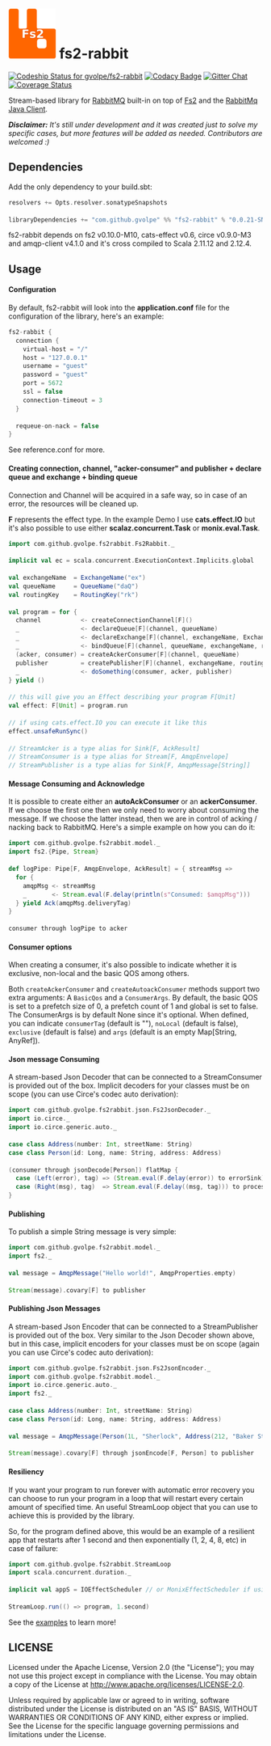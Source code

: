 ![logo](fs2-rabbit.png) fs2-rabbit
==========

[![Codeship Status for gvolpe/fs2-rabbit](https://app.codeship.com/projects/ae5afcb0-28c2-0135-02b9-5656a7048432/status?branch=master)](https://app.codeship.com/projects/223399)
[![Codacy Badge](https://api.codacy.com/project/badge/Grade/011c5931cd3945b3a88eb725f18bbf88)](https://www.codacy.com/app/volpegabriel/fs2-rabbit?utm_source=github.com&utm_medium=referral&utm_content=gvolpe/fs2-rabbit&utm_campaign=badger)
[![Gitter Chat](https://badges.gitter.im/fs2-rabbit/fs2-rabbit.svg)](https://gitter.im/fs2-rabbit/fs2-rabbit)
[![Coverage Status](https://coveralls.io/repos/github/gvolpe/fs2-rabbit/badge.svg?branch=master)](https://coveralls.io/github/gvolpe/fs2-rabbit?branch=master)

Stream-based library for [RabbitMQ](https://www.rabbitmq.com/) built-in on top of [Fs2](https://github.com/functional-streams-for-scala/fs2) and the [RabbitMq Java Client](https://github.com/rabbitmq/rabbitmq-java-client).

***Disclaimer:** It's still under development and it was created just to solve my specific cases, but more features will be added as needed. Contributors are welcomed :)*

## Dependencies

Add the only dependency to your build.sbt:

```scala
resolvers += Opts.resolver.sonatypeSnapshots

libraryDependencies += "com.github.gvolpe" %% "fs2-rabbit" % "0.0.21-SNAPSHOT"
```

fs2-rabbit depends on fs2 v0.10.0-M10, cats-effect v0.6, circe v0.9.0-M3 and amqp-client v4.1.0 and it's cross compiled to Scala 2.11.12 and 2.12.4.

## Usage

#### Configuration

By default, fs2-rabbit will look into the **application.conf** file for the configuration of the library, here's an example:

```scala
fs2-rabbit {
  connection {
    virtual-host = "/"
    host = "127.0.0.1"
    username = "guest"
    password = "guest"
    port = 5672
    ssl = false
    connection-timeout = 3
  }

  requeue-on-nack = false
}
```

See reference.conf for more.

#### Creating connection, channel, "acker-consumer" and publisher + declare queue and exchange + binding queue

Connection and Channel will be acquired in a safe way, so in case of an error, the resources will be cleaned up.

**F** represents the effect type. In the example Demo I use **cats.effect.IO** but it's also possible to use either **scalaz.concurrent.Task** or **monix.eval.Task**.

```scala
import com.github.gvolpe.fs2rabbit.Fs2Rabbit._

implicit val ec = scala.concurrent.ExecutionContext.Implicits.global

val exchangeName  = ExchangeName("ex")
val queueName     = QueueName("daQ")
val routingKey    = RoutingKey("rk")

val program = for {
  channel           <- createConnectionChannel[F]()                                     // Stream[F, Channel]
  _                 <- declareQueue[F](channel, queueName)                              // Stream[F, Queue.DeclareOk]
  _                 <- declareExchange[F](channel, exchangeName, ExchangeType.Topic)    // Stream[F, Exchange.DeclareOk]
  _                 <- bindQueue[F](channel, queueName, exchangeName, routingKey)       // Stream[F, Queue.BindOk]
  (acker, consumer) = createAckerConsumer[F](channel, queueName)	                // (StreamAcker[F], StreamConsumer[F])
  publisher         = createPublisher[F](channel, exchangeName, routingKey)	        // StreamPublisher[F]
  _                 <- doSomething(consumer, acker, publisher)
} yield ()

// this will give you an Effect describing your program F[Unit]
val effect: F[Unit] = program.run

// if using cats.effect.IO you can execute it like this
effect.unsafeRunSync()

// StreamAcker is a type alias for Sink[F, AckResult]
// StreamConsumer is a type alias for Stream[F, AmqpEnvelope]
// StreamPublisher is a type alias for Sink[F, AmqpMessage[String]]

```

#### Message Consuming and Acknowledge

It is possible to create either an **autoAckConsumer** or an **ackerConsumer**. If we choose the first one then we only need to worry about consuming the message. If we choose the latter instead, then we are in control of acking / nacking back to RabbitMQ. Here's a simple example on how you can do it:

```scala
import com.github.gvolpe.fs2rabbit.model._
import fs2.{Pipe, Stream}

def logPipe: Pipe[F, AmqpEnvelope, AckResult] = { streamMsg =>
  for {
    amqpMsg <- streamMsg
    _       <- Stream.eval(F.delay(println(s"Consumed: $amqpMsg")))
  } yield Ack(amqpMsg.deliveryTag)
}

consumer through logPipe to acker
```

#### Consumer options

When creating a consumer, it's also possible to indicate whether it is exclusive, non-local and the basic QOS among others.

Both `createAckerConsumer` and `createAutoackConsumer` methods support two extra arguments: A `BasicQos` and a `ConsumerArgs`. By default, the basic QOS is set to a prefetch size of 0, a prefetch count of 1 and global is set to false. The ConsumerArgs is by default None since it's optional. When defined, you can indicate `consumerTag` (default is ""), `noLocal` (default is false), `exclusive` (default is false) and `args` (default is an empty Map[String, AnyRef]).

#### Json message Consuming

A stream-based Json Decoder that can be connected to a StreamConsumer is provided out of the box. Implicit decoders for your classes must be on scope (you can use Circe's codec auto derivation):

```scala
import com.github.gvolpe.fs2rabbit.json.Fs2JsonDecoder._
import io.circe._
import io.circe.generic.auto._

case class Address(number: Int, streetName: String)
case class Person(id: Long, name: String, address: Address)

(consumer through jsonDecode[Person]) flatMap {
  case (Left(error), tag) => (Stream.eval(F.delay(error)) to errorSink).map(_ => Nack(tag)) to acker
  case (Right(msg), tag)  => Stream.eval(F.delay((msg, tag))) to processorSink
}
```

#### Publishing

To publish a simple String message is very simple:

```scala
import com.github.gvolpe.fs2rabbit.model._
import fs2._

val message = AmqpMessage("Hello world!", AmqpProperties.empty)

Stream(message).covary[F] to publisher
```

#### Publishing Json Messages

A stream-based Json Encoder that can be connected to a StreamPublisher is provided out of the box. Very similar to the Json Decoder shown above, but in this case, implicit encoders for your classes must be on scope (again you can use Circe's codec auto derivation):

```scala
import com.github.gvolpe.fs2rabbit.json.Fs2JsonEncoder._
import com.github.gvolpe.fs2rabbit.model._
import io.circe.generic.auto._
import fs2._

case class Address(number: Int, streetName: String)
case class Person(id: Long, name: String, address: Address)

val message = AmqpMessage(Person(1L, "Sherlock", Address(212, "Baker St")), AmqpProperties.empty)

Stream(message).covary[F] through jsonEncode[F, Person] to publisher
```

#### Resiliency

If you want your program to run forever with automatic error recovery you can choose to run your program in a loop that will restart every certain amount of specified time. An useful StreamLoop object that you can use to achieve this is provided by the library.

So, for the program defined above, this would be an example of a resilient app that restarts after 1 second and then exponentially (1, 2, 4, 8, etc) in case of failure:

```scala
import com.github.gvolpe.fs2rabbit.StreamLoop
import scala.concurrent.duration._

implicit val appS = IOEffectScheduler // or MonixEffectScheduler if using Monix Task

StreamLoop.run(() => program, 1.second)
```

See the [examples](https://github.com/gvolpe/fs2-rabbit/tree/master/examples/src/main/scala/com/github/gvolpe/fs2rabbit/examples) to learn more!

## LICENSE

Licensed under the Apache License, Version 2.0 (the "License"); you may not use this project except in compliance with
the License. You may obtain a copy of the License at http://www.apache.org/licenses/LICENSE-2.0.

Unless required by applicable law or agreed to in writing, software distributed under the License is distributed on an
"AS IS" BASIS, WITHOUT WARRANTIES OR CONDITIONS OF ANY KIND, either express or implied. See the License for the specific
language governing permissions and limitations under the License.
